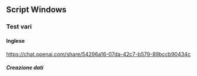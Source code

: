 ## Script Windows
### Test vari
#### Inglese
https://chat.openai.com/share/54296a16-07da-42c7-b579-89bccb90434c
##### Creazione dati